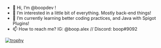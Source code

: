 - 👋 Hi, I’m @boopdev !
- 👀 I’m interested in a little bit of everything. Mostly back-end things!
- 🌱 I’m currently learning better coding practices, and Java with Spigot Plugins!
- 📫 How to reach me? IG: @boop.alex // Discord: boop#9092

[![trophy](https://github-profile-trophy.vercel.app/?username=boopdev&theme=onedark)](https://github.com/boopdev/github-profile-trophy)
